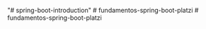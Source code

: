 "# spring-boot-introduction" 
#   f u n d a m e n t o s - s p r i n g - b o o t - p l a t z i  
 #   f u n d a m e n t o s - s p r i n g - b o o t - p l a t z i  
 